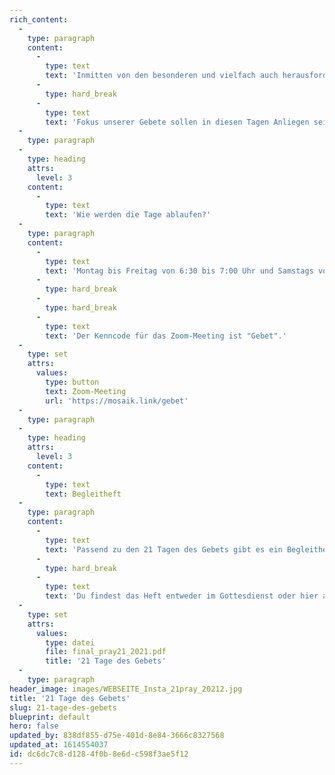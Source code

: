 ```yaml
---
rich_content:
  -
    type: paragraph
    content:
      -
        type: text
        text: 'Inmitten von den besonderen und vielfach auch herausfordernden Zeiten, in denen wir leben, wollen wir als Kirche unseren Blick auf Jesus richten! Darum werden wir als ganze Church 21 Tage lang in einer Gebets- und Fastenzeit Gottes Gegenwart suchen und seinen Thron mit unseren Gebeten bestürmen.  '
      -
        type: hard_break
      -
        type: text
        text: 'Fokus unserer Gebete sollen in diesen Tagen Anliegen sein, die unsere Kirche betreffen und für die wir gemeinsam einstehen wollen. Jeden Tag werden wir uns dabei einen der Namen anschauen, mit denen Gott sich offenbart hat, und unseren Blick neu auf sein Wesen, seine Gnade, Größe und Kraft richten lassen.'
  -
    type: paragraph
  -
    type: heading
    attrs:
      level: 3
    content:
      -
        type: text
        text: 'Wie werden die Tage ablaufen?'
  -
    type: paragraph
    content:
      -
        type: text
        text: 'Montag bis Freitag von 6:30 bis 7:00 Uhr und Samstags von 9:00 bis 9:30 Uhr wollen wir morgens per Zoom zusammenkommen un den Tag gemeinsam mit Worship, einem glaubensstärkenden Input und Gebet starten.'
      -
        type: hard_break
      -
        type: hard_break
      -
        type: text
        text: 'Der Kenncode für das Zoom-Meeting ist "Gebet".'
  -
    type: set
    attrs:
      values:
        type: button
        text: Zoom-Meeting
        url: 'https://mosaik.link/gebet'
  -
    type: paragraph
  -
    type: heading
    attrs:
      level: 3
    content:
      -
        type: text
        text: Begleitheft
  -
    type: paragraph
    content:
      -
        type: text
        text: 'Passend zu den 21 Tagen des Gebets gibt es ein Begleitheft. Darin enthalten sind die verschiednen Namen Gottes, mit denen wir uns beschäftigen wollen, sowie die Gebetsanliegen, durch die wir in den 21 Tagen gehen möchten. Es soll dir außerdem praktische Tipps über Fasten, Beten und deine persönliche Quality Time mit Gott an die Hand geben.'
      -
        type: hard_break
      -
        type: text
        text: 'Du findest das Heft entweder im Gottesdienst oder hier als PDF zum Download.'
  -
    type: set
    attrs:
      values:
        type: datei
        file: final_pray21_2021.pdf
        title: '21 Tage des Gebets'
  -
    type: paragraph
header_image: images/WEBSEITE_Insta_21pray_20212.jpg
title: '21 Tage des Gebets'
slug: 21-tage-des-gebets
blueprint: default
hero: false
updated_by: 838df855-d75e-401d-8e84-3666c8327568
updated_at: 1614554037
id: dc6dc7c8-d128-4f0b-8e6d-c598f3ae5f12
---
```

